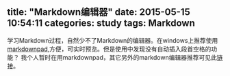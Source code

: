 title: "Markdown编辑器"
date: 2015-05-15 10:54:11
categories: study
tags: Markdown
---
学习Markdown过程，自然少不了Markdown的编辑器。在windows上推荐使用[markdownpad](http://markdownpad.com/),方便，可实时预览。但是使用中发现没有自动插入段首空格的功能？
我个人暂时在用markdownpad，其它另外的markdown编辑器推荐可见此[链接](http://code.csdn.net/news/2819623)。